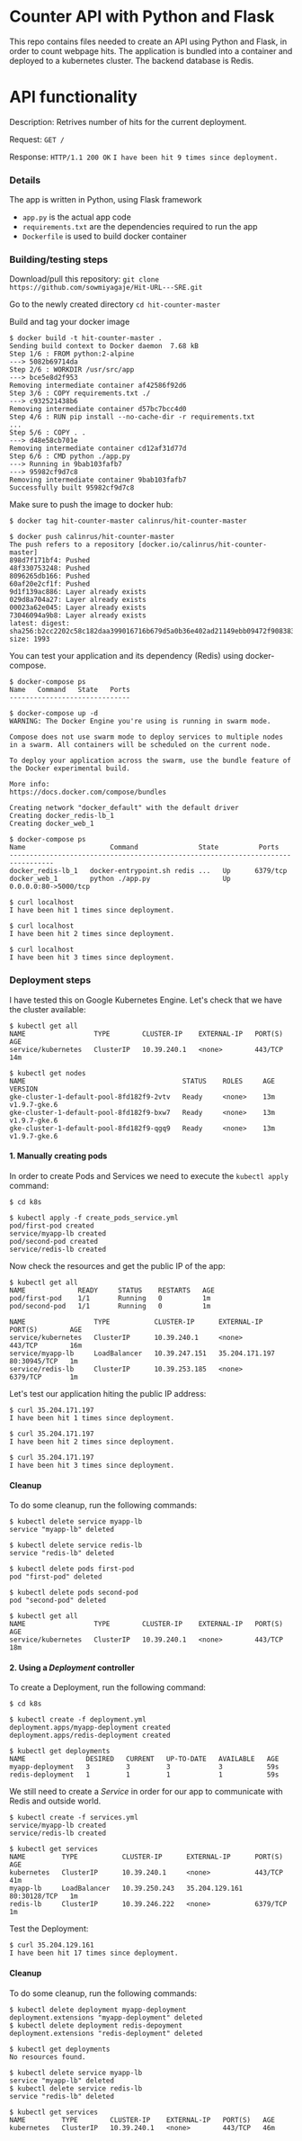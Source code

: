 # Counter API with Python and Flask
This repo contains files needed to create an API using Python and Flask, in order to count webpage hits. The application is bundled into a container and deployed to a kubernetes cluster. The backend database is Redis.

# API functionality

Description: Retrives number of hits for the current deployment.

Request:       `GET /`

Response:     `HTTP/1.1 200 OK`
`I have been hit 9 times since deployment.`

### Details

The app is written in Python, using Flask framework 

 - `app.py` is the actual app code
 - `requirements.txt` are the dependencies required to run the app
 - `Dockerfile` is used to build docker container
 
 ### Building/testing steps

Download/pull this repository:
`git clone https://github.com/sowmiyagaje/Hit-URL---SRE.git`

Go to the newly created directory
`cd hit-counter-master`

Build and tag your docker image

    $ docker build -t hit-counter-master . 
    Sending build context to Docker daemon  7.68 kB
    Step 1/6 : FROM python:2-alpine
    ---> 5082b69714da
    Step 2/6 : WORKDIR /usr/src/app
    ---> bce5e8d2f953
    Removing intermediate container af42586f92d6
    Step 3/6 : COPY requirements.txt ./
    ---> c932521438b6
    Removing intermediate container d57bc7bcc4d0
    Step 4/6 : RUN pip install --no-cache-dir -r requirements.txt
    ...
    Step 5/6 : COPY . .
    ---> d48e58cb701e
    Removing intermediate container cd12af31d77d
    Step 6/6 : CMD python ./app.py
    ---> Running in 9bab103fafb7
    ---> 95982cf9d7c8
    Removing intermediate container 9bab103fafb7
    Successfully built 95982cf9d7c8

Make sure to push the image to docker hub:

    $ docker tag hit-counter-master calinrus/hit-counter-master
    
    $ docker push calinrus/hit-counter-master
    The push refers to a repository [docker.io/calinrus/hit-counter-master]
    898d7f171bf4: Pushed 
    48f330753248: Pushed 
    8096265db166: Pushed 
    60af20e2cf1f: Pushed 
    9d1f139ac886: Layer already exists 
    029d8a704a27: Layer already exists 
    00023a62e045: Layer already exists 
    73046094a9b8: Layer already exists 
    latest: digest: sha256:b2cc2202c58c182daa399016716b679d5a0b36e402ad21149ebb09472f908383 size: 1993

You can test your application and its dependency (Redis) using docker-compose.

    $ docker-compose ps
    Name   Command   State   Ports
    ------------------------------
    
    $ docker-compose up -d
    WARNING: The Docker Engine you're using is running in swarm mode.

    Compose does not use swarm mode to deploy services to multiple nodes in a swarm. All containers will be scheduled on the current node.

    To deploy your application across the swarm, use the bundle feature of the Docker experimental build.

    More info:
    https://docs.docker.com/compose/bundles

    Creating network "docker_default" with the default driver
    Creating docker_redis-lb_1
    Creating docker_web_1
    
    $ docker-compose ps
    Name                     Command               State          Ports        
    ---------------------------------------------------------------------------------
    docker_redis-lb_1   docker-entrypoint.sh redis ...   Up      6379/tcp            
    docker_web_1        python ./app.py                  Up      0.0.0.0:80->5000/tcp
    
    $ curl localhost
    I have been hit 1 times since deployment.
    
    $ curl localhost
    I have been hit 2 times since deployment.
    
    $ curl localhost
    I have been hit 3 times since deployment.

 ### Deployment steps
I have tested this on Google Kubernetes Engine. Let's check that we have the cluster available:
    
    $ kubectl get all
    NAME                 TYPE        CLUSTER-IP    EXTERNAL-IP   PORT(S)   AGE
    service/kubernetes   ClusterIP   10.39.240.1   <none>        443/TCP   14m
    
    $ kubectl get nodes
    NAME                                       STATUS    ROLES     AGE       VERSION
    gke-cluster-1-default-pool-8fd182f9-2vtv   Ready     <none>    13m       v1.9.7-gke.6
    gke-cluster-1-default-pool-8fd182f9-bxw7   Ready     <none>    13m       v1.9.7-gke.6
    gke-cluster-1-default-pool-8fd182f9-qgq9   Ready     <none>    13m       v1.9.7-gke.6
 
 #### 1. Manually creating pods
 In order to create Pods and Services we need to execute the `kubectl apply` command:
     
    $ cd k8s
    
    $ kubectl apply -f create_pods_service.yml 
    pod/first-pod created
    service/myapp-lb created
    pod/second-pod created
    service/redis-lb created
   
 Now check the resources and get the public IP of the app:
    
    $ kubectl get all
    NAME             READY     STATUS    RESTARTS   AGE
    pod/first-pod    1/1       Running   0          1m
    pod/second-pod   1/1       Running   0          1m

    NAME                 TYPE           CLUSTER-IP      EXTERNAL-IP      PORT(S)        AGE
    service/kubernetes   ClusterIP      10.39.240.1     <none>           443/TCP        16m
    service/myapp-lb     LoadBalancer   10.39.247.151   35.204.171.197   80:30945/TCP   1m
    service/redis-lb     ClusterIP      10.39.253.185   <none>           6379/TCP       1m

Let's test our application hiting the public IP address:

    $ curl 35.204.171.197
    I have been hit 1 times since deployment.
    
    $ curl 35.204.171.197
    I have been hit 2 times since deployment.
    
    $ curl 35.204.171.197
    I have been hit 3 times since deployment.

#### Cleanup
To do some cleanup, run the following commands:

    $ kubectl delete service myapp-lb
    service "myapp-lb" deleted
    
    $ kubectl delete service redis-lb
    service "redis-lb" deleted
    
    $ kubectl delete pods first-pod
    pod "first-pod" deleted
    
    $ kubectl delete pods second-pod
    pod "second-pod" deleted
    
    $ kubectl get all
    NAME                 TYPE        CLUSTER-IP    EXTERNAL-IP   PORT(S)   AGE
    service/kubernetes   ClusterIP   10.39.240.1   <none>        443/TCP   18m

#### 2. Using a _Deployment_ controller
To create a Deployment, run the following command:
    
    $ cd k8s
    
    $ kubectl create -f deployment.yml 
    deployment.apps/myapp-deployment created
    deployment.apps/redis-deployment created

    $ kubectl get deployments
    NAME               DESIRED   CURRENT   UP-TO-DATE   AVAILABLE   AGE
    myapp-deployment   3         3         3            3           59s
    redis-deployment   1         1         1            1           59s
    
We still need to create a _Service_ in order for our app to communicate with Redis and outside world.

    $ kubectl create -f services.yml 
    service/myapp-lb created
    service/redis-lb created
    
    $ kubectl get services
    NAME         TYPE           CLUSTER-IP      EXTERNAL-IP      PORT(S)        AGE
    kubernetes   ClusterIP      10.39.240.1     <none>           443/TCP        41m
    myapp-lb     LoadBalancer   10.39.250.243   35.204.129.161   80:30128/TCP   1m
    redis-lb     ClusterIP      10.39.246.222   <none>           6379/TCP       1m
    
Test the Deployment:

    $ curl 35.204.129.161
    I have been hit 17 times since deployment.
   
#### Cleanup
To do some cleanup, run the following commands:

    $ kubectl delete deployment myapp-deployment
    deployment.extensions "myapp-deployment" deleted
    $ kubectl delete deployment redis-depoyment
    deployment.extensions "redis-deployment" deleted
    
    $ kubectl get deployments
    No resources found.
    
    $ kubectl delete service myapp-lb
    service "myapp-lb" deleted
    $ kubectl delete service redis-lb
    service "redis-lb" deleted
    
    $ kubectl get services
    NAME         TYPE        CLUSTER-IP    EXTERNAL-IP   PORT(S)   AGE
    kubernetes   ClusterIP   10.39.240.1   <none>        443/TCP   46m
